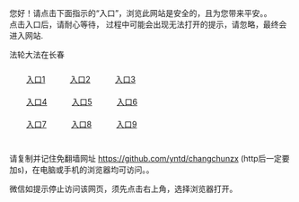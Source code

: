 您好！请点击下面指示的“入口”，浏览此网站是安全的，且为您带来平安。。 <br/>
点击入口后，请耐心等待， 过程中可能会出现无法打开的提示，请忽略，最终会进入网站. </br>

法轮大法在长春<br/>
<div style="padding:10px"><a style="margin:20px" target="_blank" href="https://d2q0a59cxe3bsz.cloudfront.net/2Qpsp?ixcntzwd" id="ccLink1" rel="nofollow">入口1</a> <a target="_blank" style="margin:20px" href="https://dyuldru3bxzyw.cloudfront.net/2Qpsp?lcqjyr" id="ccLink2" rel="nofollow">入口2</a> <a style="margin:20px" target="_blank" href="https://d2345xs0o3ib7d.cloudfront.net/2Qpsp?rqnltivt" id="ccLink3" rel="nofollow">入口3</a></div>

<div style="padding:10px" ><a style="margin:20px" target="_blank" href="https://d2q0a59cxe3bsz.cloudfront.net/2Qpsp?ixcntzwd" id="ccLink4" rel="nofollow">入口4</a> <a style="margin:20px" href="https://dyuldru3bxzyw.cloudfront.net/2Qpsp?lcqjyr" target="_blank" id="ccLink5" rel="nofollow">入口5</a> <a style="margin:20px" href="https://d2345xs0o3ib7d.cloudfront.net/2Qpsp?rqnltivt" target="_blank" id="ccLink6" rel="nofollow">入口6</a></div>

<div style="padding:10px"><a style="margin:20px" target="_blank" href="https://d2q0a59cxe3bsz.cloudfront.net/2Qpsp?ixcntzwd" id="ccLink7" rel="nofollow">入口7</a> <a style="margin:20px" href="https://dyuldru3bxzyw.cloudfront.net/2Qpsp?lcqjyr" target="_blank" id="ccLink8" rel="nofollow">入口8</a> <a style="margin:20px" target="_blank" href="https://d2345xs0o3ib7d.cloudfront.net/2Qpsp?rqnltivt" id="ccLink9" rel="nofollow">入口9</a></div>

<br/>



请复制并记住免翻墙网址 https://github.com/yntd/changchunzx (http后一定要加s)，在电脑或手机的浏览器均可访问。。<br/>

微信如提示停止访问该网页，须先点击右上角，选择浏览器打开。
